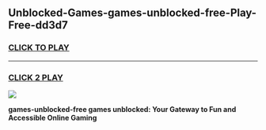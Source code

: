 
## Unblocked-Games-games-unblocked-free-Play-Free-dd3d7
<h3>
<a href="https://premium76.site?title=games-unblocked-free&ref=22A">CLICK TO PLAY</a></h3>
<hr>

<h3>
<a href="https://premium76.site?title=games-unblocked-free&ref=22A">CLICK 2 PLAY</a>
  
</h3>

<a href="https://premium76.site?title=games-unblocked-free&ref=22A"><img src="https://clearcache.store/games.png"></a>


**games-unblocked-free games unblocked: Your Gateway to Fun and Accessible Online Gaming**
